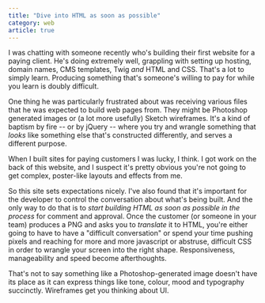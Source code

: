 ```yaml
---
title: "Dive into HTML as soon as possible"
category: web
article: true
---
```


I was chatting with someone recently who's building their first website for a paying client. He's doing extremely well, grappling with setting up hosting, domain names, CMS templates, Twig _and_ HTML and CSS. That's a lot to simply learn. Producing something that's someone's willing to pay for while you learn is doubly difficult.

One thing he was particularly frustrated about was receiving various files that he was expected to build web pages from. They might be Photoshop generated images or (a lot more usefully) Sketch wireframes. It's a kind of baptism by fire -- or by jQuery -- where you try and wrangle something that _looks_ like something else that's constructed differently, and serves a different purpose.

When I built sites for paying customers I was lucky, I think. I got work on the back of this website, and I suspect it's pretty obvious you're not going to get complex, poster-like layouts and effects from me.

So this site sets expectations nicely. I've also found that it's important for the developer to control the conversation about what's being built. And the only way to do that is to _start building HTML as soon as possible in the process_ for comment and approval. Once the customer (or someone in your team) produces a PNG and asks you to _translate_ it to HTML, you're either going to have to have a "difficult conversation" or spend your time pushing pixels and reaching for more and more javascript or abstruse, difficult CSS in order to wrangle your screen into the right shape. Responsiveness, manageability and speed become afterthoughts.

That's not to say something like a Photoshop-generated image doesn't have its place as it can express things like tone, colour, mood and typography succinctly. Wireframes get you thinking about UI.
